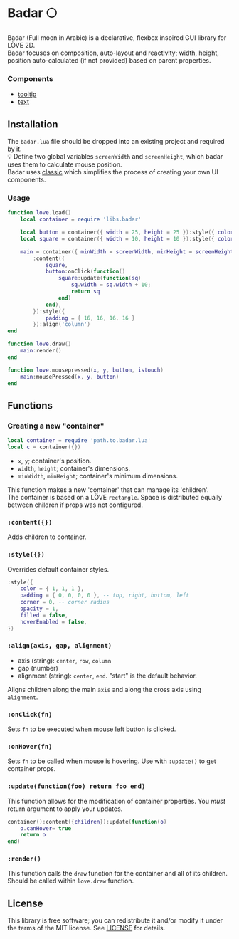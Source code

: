 # Badar 🌕

Badar (Full moon in Arabic) is a declarative, flexbox inspired GUI library for LÖVE 2D.<br>
Badar focuses on composition, auto-layout and reactivity; width, height, position auto-calculated (if not provided) based on parent properties.

### Components

- [tooltip](Components/tooltip.md)
- [text](components/text.lua)

## Installation

The `badar.lua` file should be dropped into an existing project and required by it.<br>
💡 Define two global variables `screenWidth` and `screenHeight`, which badar uses them to calculate mouse position.<br>
Badar uses [classic](https://github.com/rxi/classic) which simplifies the process of creating your own UI components.

### Usage

```lua
function love.load()
    local container = require 'libs.badar'

    local button = container({ width = 25, height = 25 }):style({ color = { 1, 0, 0 } })
    local square = container({ width = 10, height = 10 }):style({ color = { 1, 0, 0 }, filled = true })

    main = container({ minWidth = screenWidth, minHeight = screenHeight })
        :content({
            square,
            button:onClick(function()
                square:update(function(sq)
                    sq.width = sq.width + 10;
                    return sq
                end)
            end),
        }):style({
            padding = { 16, 16, 16, 16 }
        }):align('column')
end

function love.draw()
    main:render()
end

function love.mousepressed(x, y, button, istouch)
    main:mousePressed(x, y, button)
end
```

## Functions

### Creating a new "container"

```lua
local container = require 'path.to.badar.lua'
local c = container({})
```

- `x`, `y`; container's position.
- `width`, `height`; container's dimensions.
- `minWidth`, `minHeight`; container's minimum dimensions.

This function makes a new 'container' that can manage its 'children'. <br>
The container is based on a LÖVE `rectangle`. Space is distributed equally between children if props was not configured.

### `:content({})`

Adds children to container.

### `:style({})`

Overrides default container styles.

```lua
:style({
    color = { 1, 1, 1 },
    padding = { 0, 0, 0, 0 }, -- top, right, bottom, left
    corner = 0, -- corner radius
    opacity = 1,
    filled = false,
    hoverEnabled = false,
})
```

### `:align(axis, gap, alignment)`

- axis (string): `center`, `row`, `column`
- gap (number)
- alignment (string): `center`, `end`. "start" is the default behavior.

Aligns children along the main `axis` and along the cross axis using `alignment`.

### `:onClick(fn)`

Sets `fn` to be executed when mouse left button is clicked.

### `:onHover(fn)`

Sets `fn` to be called when mouse is hovering. Use with `:update()` to get container props.

### `:update(function(foo) return foo end)`

This function allows for the modification of container properties. You _must_ return argument to apply your updates.

```lua
container():content({children}):update(function(o)
    o.canHover= true
    return o
end)
```

### `:render()`

This function calls the `draw` function for the container and all of its children.
Should be called within `love.draw` function.

## License

This library is free software; you can redistribute it and/or modify it under
the terms of the MIT license. See [LICENSE](LICENSE) for details.

